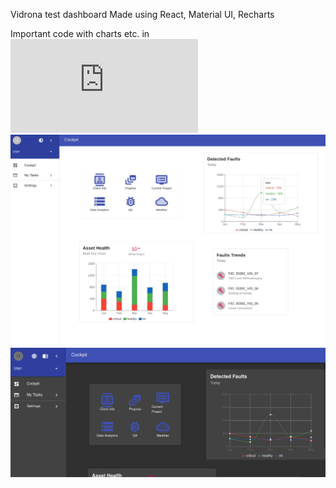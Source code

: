 Vidrona test dashboard 
Made using React, Material UI, Recharts



Important code with charts etc. in ![Home.js](https://github.com/saturnk9/material-ui-vidrona-test-app/blob/main/src/pages/Home/Home.js)
![Dash](https://github.com/saturnk9/material-ui-vidrona-test-app/blob/main/screenshot_mui1.jpg)
![DarkMode](https://github.com/saturnk9/material-ui-vidrona-test-app/blob/main/screenshot_mui2.png)
